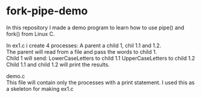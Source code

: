 # fork-pipe-demo
In this repository I made a demo program to learn how to use pipe() and fork() from Linux C.

In ex1.c i create 4 processes: A parent a child 1, chil 1.1 and 1.2.<br>
The parent will read from a file and pass the words to child 1.<br>
Child 1 will send: LowerCaseLetters to child 1.1
                   UpperCaseLetters to child 1.2
Child 1.1 and child 1.2 will print the results.


demo.c  
This file will contain only the processes with a print statement.
I used this as a skeleton for making ex1.c

